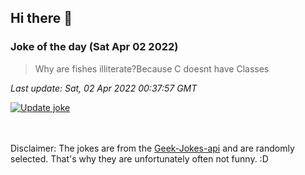 ## Hi there 👋

### Joke of the day (Sat Apr 02 2022)
<!-- joke -->
>Why are fishes illiterate?Because C doesnt have Classes
<!-- /joke -->

*Last update: Sat, 02 Apr 2022 00:37:57 GMT*

[![Update joke](https://github.com/nclskfm/nclskfm/actions/workflows/joke.yml/badge.svg)](https://github.com/nclskfm/nclskfm/actions/workflows/joke.yml)

<br><br>
Disclaimer: The jokes are from the [Geek-Jokes-api](https://github.com/sameerkumar18/geek-joke-api) and are randomly selected. That's why they are unfortunately often not funny. :D
